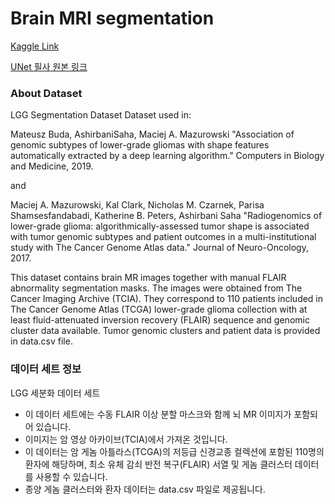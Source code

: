 # Brain MRI segmentation
[Kaggle Link](https://www.kaggle.com/datasets/mateuszbuda/lgg-mri-segmentation)

[UNet 필사 원본 링크](https://www.kaggle.com/code/tejasurya/unet-from-scratch-segmentation-tumour/notebook)

### About Dataset
LGG Segmentation Dataset
Dataset used in:

Mateusz Buda, AshirbaniSaha, Maciej A. Mazurowski "Association of genomic subtypes of lower-grade gliomas with shape features automatically extracted by a deep learning algorithm." Computers in Biology and Medicine, 2019.

and

Maciej A. Mazurowski, Kal Clark, Nicholas M. Czarnek, Parisa Shamsesfandabadi, Katherine B. Peters, Ashirbani Saha "Radiogenomics of lower-grade glioma: algorithmically-assessed tumor shape is associated with tumor genomic subtypes and patient outcomes in a multi-institutional study with The Cancer Genome Atlas data." Journal of Neuro-Oncology, 2017.

This dataset contains brain MR images together with manual FLAIR abnormality segmentation masks.
The images were obtained from The Cancer Imaging Archive (TCIA).
They correspond to 110 patients included in The Cancer Genome Atlas (TCGA) lower-grade glioma collection with at least fluid-attenuated inversion recovery (FLAIR) sequence and genomic cluster data available.
Tumor genomic clusters and patient data is provided in data.csv file.



### 데이터 세트 정보
LGG 세분화 데이터 세트


- 이 데이터 세트에는 수동 FLAIR 이상 분할 마스크와 함께 뇌 MR 이미지가 포함되어 있습니다.
- 이미지는 암 영상 아카이브(TCIA)에서 가져온 것입니다.
- 이 데이터는 암 게놈 아틀라스(TCGA)의 저등급 신경교종 컬렉션에 포함된 110명의 환자에 해당하며, 최소 유체 감쇠 반전 복구(FLAIR) 서열 및 게놈 클러스터 데이터를 사용할 수 있습니다.
- 종양 게놈 클러스터와 환자 데이터는 data.csv 파일로 제공됩니다.
